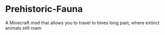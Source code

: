 # Prehistoric-Fauna
A Minecraft mod that allows you to travel to times long past, where extinct animals still roam
